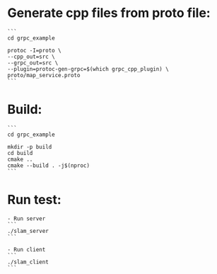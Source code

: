 # Generate cpp files from proto file:
    ```
    cd grpc_example

    protoc -I=proto \
    --cpp_out=src \
    --grpc_out=src \
    --plugin=protoc-gen-grpc=$(which grpc_cpp_plugin) \
    proto/map_service.proto
    ```

# Build:
    ```
    cd grpc_example

    mkdir -p build
    cd build
    cmake ..
    cmake --build . -j$(nproc)
    ```

# Run test:
    - Run server
    ```
    ./slam_server
    ```

    - Run client
    ```
    ./slam_client
    ```